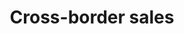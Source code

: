 ---
title: Cross-border sales
longTitle: 'Cross-border sales'
tags:
- gccommon
usedFor:
- "[[Exports]]"
---